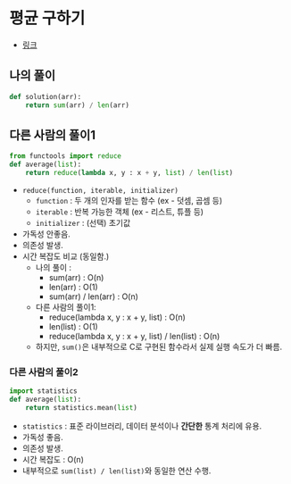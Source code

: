 # 평균 구하기
- [링크](https://school.programmers.co.kr/learn/courses/30/lessons/12944)

## 나의 풀이
```py
def solution(arr):
    return sum(arr) / len(arr)
```

## 다른 사람의 풀이1
```py
from functools import reduce
def average(list):
    return reduce(lambda x, y : x + y, list) / len(list)
```
- `reduce(function, iterable, initializer)`
    - `function` : 두 개의 인자를 받는 함수 (ex - 덧셈, 곱셈 등)
    - `iterable` : 반복 가능한 객체 (ex - 리스트, 튜플 등)
    - `initializer` : (선택) 초기값
- 가독성 안좋음.
- 의존성 발생.
- 시간 복잡도 비교 (동일함.)
    - 나의 풀이 :
        - sum(arr) : O(n)
        - len(arr) : O(1)
        - sum(arr) / len(arr) : O(n)
    - 다른 사람의 풀이1:
        - reduce(lambda x, y : x + y, list) : O(n)
        - len(list) : O(1)
        - reduce(lambda x, y : x + y, list) / len(list) : O(n)
    - 하지만, `sum()`은 내부적으로 C로 구현된 함수라서 실제 실행 속도가 더 빠름.

### 다른 사람의 풀이2
```py
import statistics
def average(list):
    return statistics.mean(list)
```
- `statistics` : 표준 라이브러리, 데이터 분석이나 **간단한** 통계 처리에 유용.
- 가독성 좋음.
- 의존성 발생.
- 시간 복잡도 : O(n)
- 내부적으로 `sum(list) / len(list)`와 동일한 연산 수행.